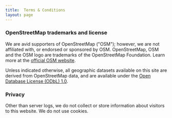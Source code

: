 ```yaml
---
title:  Terms & Conditions
layout: page
---
```


<div class="text-container" markdown="1">

### OpenStreetMap trademarks and license

We are avid supporters of OpenStreetMap ("OSM"); however, we are not affiliated with, or endorsed or sponsored by OSM. OpenStreetMap, OSM and the OSM logo are trademarks
of the OpenStreetMap Foundation. Learn more at the [official OSM website](http://wiki.openstreetmap.org).

Unless indicated otherwise, all geographic datasets available on this site are derived
from OpenStreetMap data, and are available under the [Open Database License (ODbL) 1.0](https://opendatacommons.org/licenses/odbl/1-0/).

### Privacy

Other than server logs, we do not collect or store information about visitors to this website. We do not use cookies.

</div>